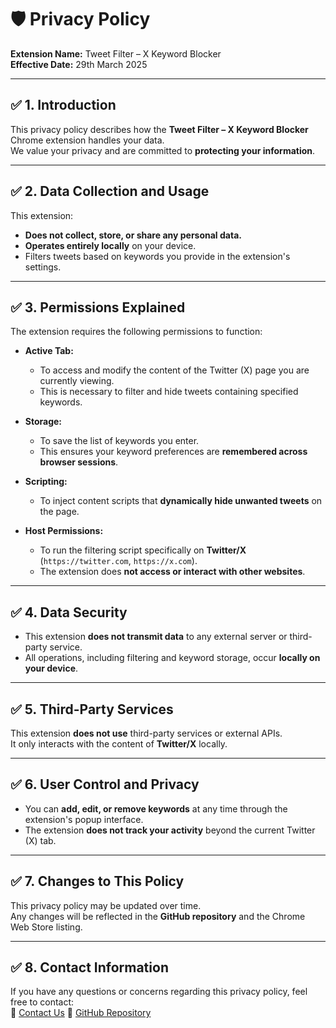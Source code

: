 # 🛡️ Privacy Policy

**Extension Name:** Tweet Filter – X Keyword Blocker  
**Effective Date:** 29th March 2025

---

## ✅ 1. Introduction

This privacy policy describes how the **Tweet Filter – X Keyword Blocker** Chrome extension handles your data.  
We value your privacy and are committed to **protecting your information**.

---

## ✅ 2. Data Collection and Usage

This extension:

- **Does not collect, store, or share any personal data.**
- **Operates entirely locally** on your device.
- Filters tweets based on keywords you provide in the extension's settings.

---

## ✅ 3. Permissions Explained

The extension requires the following permissions to function:

- **Active Tab:**

  - To access and modify the content of the Twitter (X) page you are currently viewing.
  - This is necessary to filter and hide tweets containing specified keywords.

- **Storage:**

  - To save the list of keywords you enter.
  - This ensures your keyword preferences are **remembered across browser sessions**.

- **Scripting:**

  - To inject content scripts that **dynamically hide unwanted tweets** on the page.

- **Host Permissions:**
  - To run the filtering script specifically on **Twitter/X** (`https://twitter.com`, `https://x.com`).
  - The extension does **not access or interact with other websites**.

---

## ✅ 4. Data Security

- This extension **does not transmit data** to any external server or third-party service.
- All operations, including filtering and keyword storage, occur **locally on your device**.

---

## ✅ 5. Third-Party Services

This extension **does not use** third-party services or external APIs.  
It only interacts with the content of **Twitter/X** locally.

---

## ✅ 6. User Control and Privacy

- You can **add, edit, or remove keywords** at any time through the extension's popup interface.
- The extension **does not track your activity** beyond the current Twitter (X) tab.

---

## ✅ 7. Changes to This Policy

This privacy policy may be updated over time.  
Any changes will be reflected in the **GitHub repository** and the Chrome Web Store listing.

---

## ✅ 8. Contact Information

If you have any questions or concerns regarding this privacy policy, feel free to contact:  
📧  [Contact Us](mailto:kshitijkurandwad01@gmail.com)
🔗  [GitHub Repository](https://github.com/twok020101)

